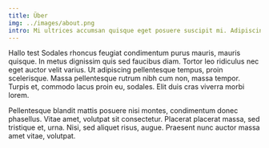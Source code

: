 ```yaml
---
title: Über
img: ../images/about.png
intro: Mi ultrices accumsan quisque eget posuere suscipit mi. Adipiscing ipsum proin aliquam sed sed. Eget cras nibh mollis bibendum vel egestas diam sit.
---
```


Hallo test Sodales rhoncus feugiat condimentum purus mauris, mauris quisque. In metus dignissim quis sed faucibus diam. Tortor leo ridiculus nec eget auctor velit varius. Ut adipiscing pellentesque tempus, proin scelerisque. Massa pellentesque rutrum nibh cum non, massa tempor. Turpis et, commodo lacus proin eu, sodales. Elit duis cras viverra morbi lorem. 

Pellentesque blandit mattis posuere nisi montes, condimentum donec phasellus. Vitae amet, volutpat sit consectetur. Placerat placerat massa, sed tristique et, urna. Nisi, sed aliquet risus, augue. Praesent nunc auctor massa amet vitae, volutpat.